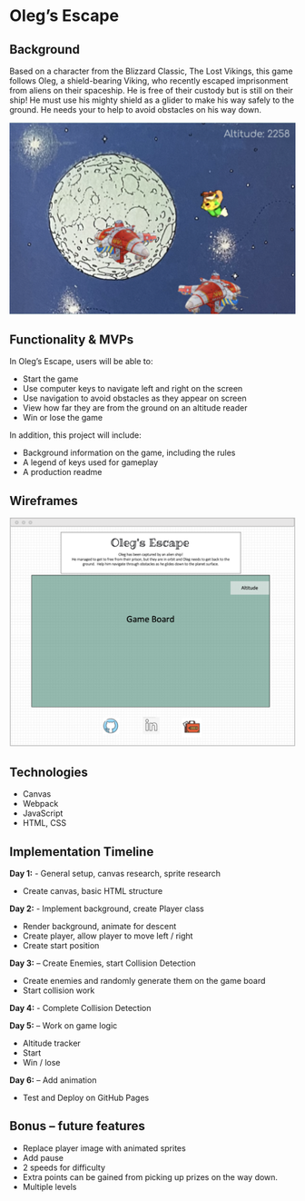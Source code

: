 # Oleg’s Escape


## Background 

Based on a character from the Blizzard Classic, The Lost Vikings, this game follows Oleg, a shield-bearing Viking, who recently escaped imprisonment from aliens on their spaceship.  He is free of their custody but is still on their ship!  He must use his mighty shield as a glider to make his way safely to the ground.  He needs your to help to avoid obstacles on his way down.

![scree_grab](images/Screen_Grab.png)

## Functionality & MVPs

In Oleg’s Escape, users will be able to:
-   Start the game
-	Use computer keys to navigate left and right on the screen 
-	Use navigation to avoid obstacles as they appear on screen
-	View how far they are from the ground on an altitude reader
-	Win or lose the game

In addition, this project will include:
-	Background information on the game, including the rules
-	A legend of keys used for gameplay
-	A production readme 


## Wireframes

![wireframe](images/Wireframes.png)

## Technologies

-	Canvas
-	Webpack
-	JavaScript
-	HTML, CSS

## Implementation Timeline

**Day 1:** - General setup, canvas research, sprite research
-   Create canvas, basic HTML structure

**Day 2:** - Implement background, create Player class 
-	Render background, animate for descent 
-   Create player, allow player to move left / right
-	Create start position

**Day 3:** – Create Enemies, start Collision Detection
-   Create enemies and randomly generate them on the game board
-   Start collision work

**Day 4:** - Complete Collision Detection 

**Day 5:** – Work on game logic
-	Altitude tracker
-	Start
-	Win / lose

**Day 6:** – Add animation
-   Test and Deploy on GitHub Pages


## Bonus – future features
-  Replace player image with animated sprites
-  Add pause
-  2 speeds for difficulty
-  Extra points can be gained from picking up prizes on the way down. 
-  Multiple levels
